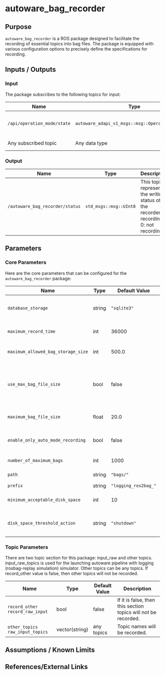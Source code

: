 # autoware_bag_recorder

## Purpose

`autoware_bag_recorder` is a ROS package designed to facilitate the recording of essential topics into bag files. The package is equipped with various configuration options to precisely define the specifications for recording.

## Inputs / Outputs

### Input

The package subscribes to the following topics for input:

| Name                         | Type                                             | Description                                                                                           |
| ---------------------------- |--------------------------------------------------| ----------------------------------------------------------------------------------------------------- |
| `/api/operation_mode/state` | `autoware_adapi_v1_msgs::msg::OperationModeState` | This topic is required for recording bag files when `enable_only_auto_mode_recording` is set to true. |
| Any subscribed topic         | Any data type                                    | Subscribe to any target topic that you want to save in a bag file.                                    |

### Output


| Name                            | Type                   | Description                                                                              |
|---------------------------------|------------------------|------------------------------------------------------------------------------------------|
| `/autoware_bag_recorder/status` | `std_msgs::msg::UInt8` | This topic represents the writing status of the recorder. 1: recording, 0: not recording |

## Parameters

### Core Parameters

Here are the core parameters that can be configured for the `autoware_bag_recorder` package:

| Name                               | Type   | Default Value        | Description                                                                                                                                                        |
|------------------------------------|--------|----------------------|--------------------------------------------------------------------------------------------------------------------------------------------------------------------|
| `database_storage`                 | string | `"sqlite3"`          | Choose between `"sqlite3"` or `"mcap"` for database storage options.                                                                                               |
| `maximum_record_time`              | int    | 36000                | Maximum duration (in seconds) for recording bag files.                                                                                                             |
| `maximum_allowed_bag_storage_size` | int    | 500.0                | Maximum allowed size (in GB) for storing bag files.                                                                                                                |
| `use_max_bag_file_size`            | bool   | false                | If this is true, the bag files will be splitted into smaller sizes given in ```maximum_bag_file_size```. Otherwise, it will be splitted into 60 seconds durations. |
| `maximum_bag_file_size`            | float  | 20.0                 | Maximum size (in GB) for each individual bag file.                                                                                                                 |
| `enable_only_auto_mode_recording`  | bool   | false                | If enabled, recording occurs only when the vehicle is in "AUTO" mode.                                                                                              |
| `number_of_maximum_bags`           | int    | 1000                 | Limit the number of stored bag files.                                                                                                                              |
| `path`                             | string | `"bags/"`            | Path where bag files will be saved.                                                                                                                                |
| `prefix`                           | string | `"logging_ros2bag_"` | Bag folder name prefix.                                                                                                                                            |
| `minimum_acceptable_disk_space`    | int    | 10                   | Minimum acceptable disk space (in GB) before taking action.                                                                                                        |
| `disk_space_threshold_action`      | string | `"shutdown"`         | Choose between `"remove"` or `"shutdown"` for disk space management.                                                                                               |

### Topic Parameters

There are two topic section for this package: input_raw and other topics. input_raw_topics is used for the launching autoware pipeline with 
logging (rosbag-replay simulation) simulator. Other topics can be any topics. If record_other value is false, then other topics will not be recorded.

| Name                                  | Type           | Default Value | Description                                                    |
|---------------------------------------|----------------|---------------|----------------------------------------------------------------|
| `record_other`  `record_raw_input`    | bool           | false         | If it is false, then this section topics will not be recorded. |
| `other_topics`    `raw_input_topics`  | vector(string) | any topics    | Topic names will be recorded.                                  |


## Assumptions / Known Limits

## References/External Links
